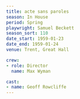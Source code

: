 ```yaml
---
title: acte sans paroles
season: In House
period: Spring
playwright: Samuel Beckett
season_sort: 110
date_start: 1959-01-23
date_end: 1959-01-24
venue: Trent, Great Hall

crew:
- role: Director
  name: Max Wyman

cast:
- name: Geoff Rowcliffe
---
```

